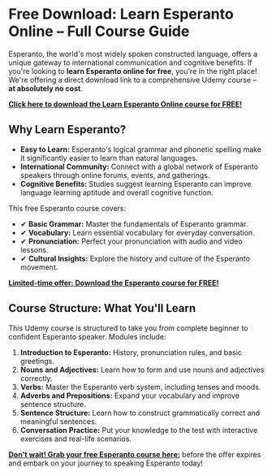 # Free Download: Learn Esperanto Online – Full Course Guide

Esperanto, the world's most widely spoken constructed language, offers a unique gateway to international communication and cognitive benefits. If you're looking to **learn Esperanto online for free**, you're in the right place! We're offering a direct download link to a comprehensive Udemy course – **at absolutely no cost**.

[**Click here to download the Learn Esperanto Online course for FREE!**](https://udemywork.com/learn-esperanto-online)

## Why Learn Esperanto?
*   **Easy to Learn:** Esperanto's logical grammar and phonetic spelling make it significantly easier to learn than natural languages.
*   **International Community:** Connect with a global network of Esperanto speakers through online forums, events, and gatherings.
*   **Cognitive Benefits:** Studies suggest learning Esperanto can improve language learning aptitude and overall cognitive function.

This free Esperanto course covers:
*   ✔ **Basic Grammar:** Master the fundamentals of Esperanto grammar.
*   ✔ **Vocabulary:** Learn essential vocabulary for everyday conversation.
*   ✔ **Pronunciation:** Perfect your pronunciation with audio and video lessons.
*   ✔ **Cultural Insights:** Explore the history and culture of the Esperanto movement.

[**Limited-time offer: Download the Esperanto course for FREE!**](https://udemywork.com/learn-esperanto-online)

## Course Structure: What You'll Learn

This Udemy course is structured to take you from complete beginner to confident Esperanto speaker. Modules include:

1.  **Introduction to Esperanto:** History, pronunciation rules, and basic greetings.
2.  **Nouns and Adjectives:** Learn how to form and use nouns and adjectives correctly.
3.  **Verbs:** Master the Esperanto verb system, including tenses and moods.
4.  **Adverbs and Prepositions:** Expand your vocabulary and improve sentence structure.
5.  **Sentence Structure:** Learn how to construct grammatically correct and meaningful sentences.
6.  **Conversation Practice:** Put your knowledge to the test with interactive exercises and real-life scenarios.

[**Don't wait! Grab your free Esperanto course here:**](https://udemywork.com/learn-esperanto-online) before the offer expires and embark on your journey to speaking Esperanto today!
